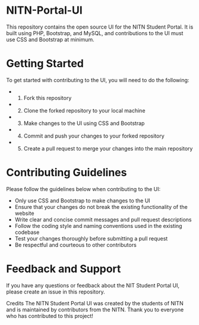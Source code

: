 # NITN-Portal-UI

This repository contains the open source UI for the NITN Student Portal. 
It is built using PHP, Bootstrap, and MySQL, and contributions to the UI must use CSS and Bootstrap at minimum.

# Getting Started
To get started with contributing to the UI, you will need to do the following:

- 1. Fork this repository
- 2. Clone the forked repository to your local machine
- 3. Make changes to the UI using CSS and Bootstrap
- 4. Commit and push your changes to your forked repository
- 5. Create a pull request to merge your changes into the main repository

# Contributing Guidelines
Please follow the guidelines below when contributing to the UI:

* Only use CSS and Bootstrap to make changes to the UI
* Ensure that your changes do not break the existing functionality of the website
* Write clear and concise commit messages and pull request descriptions
* Follow the coding style and naming conventions used in the existing codebase
* Test your changes thoroughly before submitting a pull request
* Be respectful and courteous to other contributors

# Feedback and Support
If you have any questions or feedback about the NIT Student Portal UI, please create an issue in this repository.

Credits
The NITN Student Portal UI was created by the students of NITN and is maintained by contributors from the NITN. Thank you to everyone who has contributed to this project!
